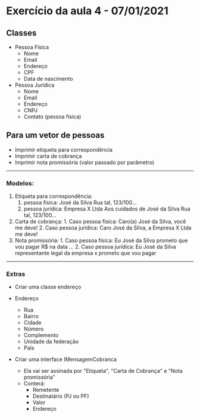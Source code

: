 # Exercício da aula 4 - 07/01/2021

## Classes

- Pessoa Física
  - Nome
  - Email
  - Endereço
  - CPF
  - Data de nascimento
- Pessoa Jurídica
  - Nome
  - Email
  - Endereço
  - CNPJ
  - Contato (pessoa física)

## Para um vetor de pessoas

- Imprimir etiqueta para correspondência
- Imprimir carta de cobrança
- Imprimir nota promissória (valor passado por parâmetro)

----
### Modelos:

1. Etiqueta para correspondência:
	 1. pessoa física:
          José da Silva
          Rua tal, 123/100...
    2. pessoa jurídica:
        Empresa X Ltda
        Aos cuidados de José da Silva
        Rua tal, 123/100...
2. Carta de cobrança:
        1. Caso pessoa física:
            Caro(a) José da Silva, você me deve!
        2. Caso pessoa jurídica:
            Caro José da Silva, a Empresa X Ltda me deve!
  3. Nota promissória:
         1. Caso pessoa física:
        Eu José da Silva prometo que vou pagar R$ na data ...
            2. Caso pessoa jurídica:
               Eu José da Silva representante legal da empresa x prometo que vou pagar

---

### Extras

- Criar uma classe endereço
- Endereço
  - Rua
  - Bairro
  - Cidade
  - Número
  - Complemento
  - Unidade da federação
  - País

- Criar uma interface IMensagemCobranca
  - Ela vai ser assinada por "Etiqueta", "Carta de Cobrança" e "Nota promissória"
  - Conterá:
    - Remetente
    - Destinatário (PJ ou PF)
    - Valor
    - Endereço